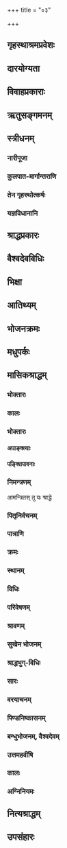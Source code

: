 +++
title = "०३"

+++

## गृहस्थाश्रमप्रवेशः
<div class="js_include " url="/kalpAntaram/smRtiH/manuH/vishvAsa_prastutiH/03/001_ShaTtriMshad-Abdika~n_charyam.md"  newLevelForH1="4" title="विश्वास-प्रस्तुतिः" > </div>


<div class="js_include " url="/kalpAntaram/smRtiH/manuH/vishvAsa_prastutiH/03/002_vedAn_adhItya.md"  newLevelForH1="4" title="विश्वास-प्रस्तुतिः" > </div>


<div class="js_include " url="/kalpAntaram/smRtiH/manuH/vishvAsa_prastutiH/03/003_tam_pratItam.md"  newLevelForH1="4" title="विश्वास-प्रस्तुतिः" > </div>


<div class="js_include " url="/kalpAntaram/smRtiH/manuH/vishvAsa_prastutiH/03/004_guruNAnumataH_snAtvA.md"  newLevelForH1="4" title="विश्वास-प्रस्तुतिः" > </div>


## दारयोग्यता
<div class="js_include " url="/kalpAntaram/smRtiH/manuH/vishvAsa_prastutiH/03/005_asapiNDA_cha.md"  newLevelForH1="4" title="विश्वास-प्रस्तुतिः" > </div>


<div class="js_include " url="/kalpAntaram/smRtiH/manuH/vishvAsa_prastutiH/03/006_mahAnty_api.md"  newLevelForH1="4" title="विश्वास-प्रस्तुतिः" > </div>


<div class="js_include " url="/kalpAntaram/smRtiH/manuH/vishvAsa_prastutiH/03/007_hIna-kriyan_niSh-puruSham.md"  newLevelForH1="4" title="विश्वास-प्रस्तुतिः" > </div>


<div class="js_include " url="/kalpAntaram/smRtiH/manuH/vishvAsa_prastutiH/03/008_nodvahet_kapilAm.md"  newLevelForH1="4" title="विश्वास-प्रस्तुतिः" > </div>


<div class="js_include " url="/kalpAntaram/smRtiH/manuH/vishvAsa_prastutiH/03/009_narxa-vRxa-nadI-nAmnIn_nA-ntya-parvata-nAmikAm.md"  newLevelForH1="4" title="विश्वास-प्रस्तुतिः" > </div>


<div class="js_include " url="/kalpAntaram/smRtiH/manuH/vishvAsa_prastutiH/03/010_avyangAngIM_saumya-nAmnIm.md"  newLevelForH1="4" title="विश्वास-प्रस्तुतिः" > </div>


<div class="js_include " url="/kalpAntaram/smRtiH/manuH/vishvAsa_prastutiH/03/011_yasyAs_tu.md"  newLevelForH1="4" title="विश्वास-प्रस्तुतिः" > </div>


<div class="js_include " url="/kalpAntaram/smRtiH/manuH/vishvAsa_prastutiH/03/012_savarNAgre_dvijAtInAm.md"  newLevelForH1="4" title="विश्वास-प्रस्तुतिः" > </div>


<div class="js_include " url="/kalpAntaram/smRtiH/manuH/vishvAsa_prastutiH/03/013_shUdraiva_bhAryA.md"  newLevelForH1="4" title="विश्वास-प्रस्तुतिः" > </div>


<div class="js_include " url="/kalpAntaram/smRtiH/manuH/vishvAsa_prastutiH/03/014_na_brAhmaNa-xatriyayor.md"  newLevelForH1="4" title="विश्वास-प्रस्तुतिः" > </div>


<div class="js_include " url="/kalpAntaram/smRtiH/manuH/vishvAsa_prastutiH/03/015_hInajAti-striyam_mohAd.md"  newLevelForH1="4" title="विश्वास-प्रस्तुतिः" > </div>


<div class="js_include " url="/kalpAntaram/smRtiH/manuH/vishvAsa_prastutiH/03/016_shUdrAvedI_pataty.md"  newLevelForH1="4" title="विश्वास-प्रस्तुतिः" > </div>


<div class="js_include " url="/kalpAntaram/smRtiH/manuH/vishvAsa_prastutiH/03/017_shUdrAM_shayanam.md"  newLevelForH1="4" title="विश्वास-प्रस्तुतिः" > </div>


<div class="js_include " url="/kalpAntaram/smRtiH/manuH/vishvAsa_prastutiH/03/018_daiva-pitryAtitheyAni_tat-pradhAnAni.md"  newLevelForH1="4" title="विश्वास-प्रस्तुतिः" > </div>


<div class="js_include " url="/kalpAntaram/smRtiH/manuH/vishvAsa_prastutiH/03/019_vRShalIphena-pItasya_niHshvAsopahatasya.md"  newLevelForH1="4" title="विश्वास-प्रस्तुतिः" > </div>


## विवाहप्रकाराः
<div class="js_include " url="/kalpAntaram/smRtiH/manuH/vishvAsa_prastutiH/03/020_chaturNAm_api.md"  newLevelForH1="4" title="विश्वास-प्रस्तुतिः" > </div>


<div class="js_include " url="/kalpAntaram/smRtiH/manuH/vishvAsa_prastutiH/03/021_brAhmo_daivas.md"  newLevelForH1="4" title="विश्वास-प्रस्तुतिः" > </div>


<div class="js_include " url="/kalpAntaram/smRtiH/manuH/vishvAsa_prastutiH/03/022_yo_yasya.md"  newLevelForH1="4" title="विश्वास-प्रस्तुतिः" > </div>


<div class="js_include " url="/kalpAntaram/smRtiH/manuH/vishvAsa_prastutiH/03/023_ShaD_AnupUrvyA.md"  newLevelForH1="4" title="विश्वास-प्रस्तुतिः" > </div>


<div class="js_include " url="/kalpAntaram/smRtiH/manuH/vishvAsa_prastutiH/03/024_chaturo_brAhmaNasyAdyAn.md"  newLevelForH1="4" title="विश्वास-प्रस्तुतिः" > </div>


<div class="js_include " url="/kalpAntaram/smRtiH/manuH/vishvAsa_prastutiH/03/025_panchAnAn_tu.md"  newLevelForH1="4" title="विश्वास-प्रस्तुतिः" > </div>


<div class="js_include " url="/kalpAntaram/smRtiH/manuH/vishvAsa_prastutiH/03/026_pRthak_pRthag.md"  newLevelForH1="4" title="विश्वास-प्रस्तुतिः" > </div>


<div class="js_include " url="/kalpAntaram/smRtiH/manuH/vishvAsa_prastutiH/03/027_AchChAdya_chA-rchayitvA.md"  newLevelForH1="4" title="विश्वास-प्रस्तुतिः" > </div>


<div class="js_include " url="/kalpAntaram/smRtiH/manuH/vishvAsa_prastutiH/03/028_yajne_tu.md"  newLevelForH1="4" title="विश्वास-प्रस्तुतिः" > </div>


<div class="js_include " url="/kalpAntaram/smRtiH/manuH/vishvAsa_prastutiH/03/029_eka~N_gomithunam.md"  newLevelForH1="4" title="विश्वास-प्रस्तुतिः" > </div>


<div class="js_include " url="/kalpAntaram/smRtiH/manuH/vishvAsa_prastutiH/03/030_sahobhau_charatAm.md"  newLevelForH1="4" title="विश्वास-प्रस्तुतिः" > </div>


<div class="js_include " url="/kalpAntaram/smRtiH/manuH/vishvAsa_prastutiH/03/031_jnAtibhyo_draviNam.md"  newLevelForH1="4" title="विश्वास-प्रस्तुतिः" > </div>


<div class="js_include " url="/kalpAntaram/smRtiH/manuH/vishvAsa_prastutiH/03/032_ichChayAnyonyasaMyogaH_kanyAyAsh.md"  newLevelForH1="4" title="विश्वास-प्रस्तुतिः" > </div>


<div class="js_include " url="/kalpAntaram/smRtiH/manuH/vishvAsa_prastutiH/03/033_hatvA_ChittvA.md"  newLevelForH1="4" title="विश्वास-प्रस्तुतिः" > </div>


<div class="js_include " url="/kalpAntaram/smRtiH/manuH/vishvAsa_prastutiH/03/034_suptAm_mattAm.md"  newLevelForH1="4" title="विश्वास-प्रस्तुतिः" > </div>


<div class="js_include " url="/kalpAntaram/smRtiH/manuH/vishvAsa_prastutiH/03/035_adbhir_eva.md"  newLevelForH1="4" title="विश्वास-प्रस्तुतिः" > </div>


<div class="js_include " url="/kalpAntaram/smRtiH/manuH/vishvAsa_prastutiH/03/036_yo_yasyaiShAm.md"  newLevelForH1="4" title="विश्वास-प्रस्तुतिः" > </div>


<div class="js_include " url="/kalpAntaram/smRtiH/manuH/vishvAsa_prastutiH/03/037_dasha_pUrvAn.md"  newLevelForH1="4" title="विश्वास-प्रस्तुतिः" > </div>


<div class="js_include " url="/kalpAntaram/smRtiH/manuH/vishvAsa_prastutiH/03/038_daivoDhAjaH_sutash.md"  newLevelForH1="4" title="विश्वास-प्रस्तुतिः" > </div>


<div class="js_include " url="/kalpAntaram/smRtiH/manuH/vishvAsa_prastutiH/03/039_brAhmAdiShu_vivAheShu.md"  newLevelForH1="4" title="विश्वास-प्रस्तुतिः" > </div>


<div class="js_include " url="/kalpAntaram/smRtiH/manuH/vishvAsa_prastutiH/03/040_rUpa-sattva-guNopetA_dhanavanto.md"  newLevelForH1="4" title="विश्वास-प्रस्तुतिः" > </div>


<div class="js_include " url="/kalpAntaram/smRtiH/manuH/vishvAsa_prastutiH/03/041_itareShu_tu.md"  newLevelForH1="4" title="विश्वास-प्रस्तुतिः" > </div>


<div class="js_include " url="/kalpAntaram/smRtiH/manuH/vishvAsa_prastutiH/03/042_aninditaiH_strIvivAhair.md"  newLevelForH1="4" title="विश्वास-प्रस्तुतिः" > </div>


<div class="js_include " url="/kalpAntaram/smRtiH/manuH/vishvAsa_prastutiH/03/043_pANigrahaNasaMskAraH_sa-varNAsUpadishyate.md"  newLevelForH1="4" title="विश्वास-प्रस्तुतिः" > </div>


<div class="js_include " url="/kalpAntaram/smRtiH/manuH/vishvAsa_prastutiH/03/044_sharaH_xatriyayA.md"  newLevelForH1="4" title="विश्वास-प्रस्तुतिः" > </div>


## ऋतुसङ्गमनम्
<div class="js_include " url="/kalpAntaram/smRtiH/manuH/vishvAsa_prastutiH/03/045_RtukAlAbhigAmI_syAt.md"  newLevelForH1="4" title="विश्वास-प्रस्तुतिः" > </div>


<div class="js_include " url="/kalpAntaram/smRtiH/manuH/vishvAsa_prastutiH/03/046_RtuH_svAbhAvikaH.md"  newLevelForH1="4" title="विश्वास-प्रस्तुतिः" > </div>


<div class="js_include " url="/kalpAntaram/smRtiH/manuH/vishvAsa_prastutiH/03/047_tAsAm_AdyAsh.md"  newLevelForH1="4" title="विश्वास-प्रस्तुतिः" > </div>


<div class="js_include " url="/kalpAntaram/smRtiH/manuH/vishvAsa_prastutiH/03/048_yugmAsu_putrA.md"  newLevelForH1="4" title="विश्वास-प्रस्तुतिः" > </div>


<div class="js_include " url="/kalpAntaram/smRtiH/manuH/vishvAsa_prastutiH/03/049_pumAn_puMso.md"  newLevelForH1="4" title="विश्वास-प्रस्तुतिः" > </div>


<div class="js_include " url="/kalpAntaram/smRtiH/manuH/vishvAsa_prastutiH/03/050_nindyAsv_aShTAsu.md"  newLevelForH1="4" title="विश्वास-प्रस्तुतिः" > </div>


## स्त्रीधनम्
<div class="js_include " url="/kalpAntaram/smRtiH/manuH/vishvAsa_prastutiH/03/051_na_kanyAyAH.md"  newLevelForH1="4" title="विश्वास-प्रस्तुतिः" > </div>


<div class="js_include " url="/kalpAntaram/smRtiH/manuH/vishvAsa_prastutiH/03/052_strIdhanAni_tu.md"  newLevelForH1="4" title="विश्वास-प्रस्तुतिः" > </div>


<div class="js_include " url="/kalpAntaram/smRtiH/manuH/vishvAsa_prastutiH/03/053_ArShe_gomithunam.md"  newLevelForH1="4" title="विश्वास-प्रस्तुतिः" > </div>


<div class="js_include " url="/kalpAntaram/smRtiH/manuH/vishvAsa_prastutiH/03/054_yAsAn_nAdadate.md"  newLevelForH1="4" title="विश्वास-प्रस्तुतिः" > </div>


### नारीपूजा
<div class="js_include " url="/kalpAntaram/smRtiH/manuH/vishvAsa_prastutiH/03/055_pitRbhir_bhrAtRbhish.md"  newLevelForH1="4" title="विश्वास-प्रस्तुतिः" > </div>


<div class="js_include " url="/kalpAntaram/smRtiH/manuH/vishvAsa_prastutiH/03/056_yatra_nAryas.md"  newLevelForH1="4" title="विश्वास-प्रस्तुतिः" > </div>


<div class="js_include " url="/kalpAntaram/smRtiH/manuH/vishvAsa_prastutiH/03/057_10.md"  newLevelForH1="4" title="विश्वास-प्रस्तुतिः" > </div>


<div class="js_include " url="/kalpAntaram/smRtiH/manuH/vishvAsa_prastutiH/03/058_jAmayo_yAni.md"  newLevelForH1="4" title="विश्वास-प्रस्तुतिः" > </div>


<div class="js_include " url="/kalpAntaram/smRtiH/manuH/vishvAsa_prastutiH/03/059_tasmAd_etAH.md"  newLevelForH1="4" title="विश्वास-प्रस्तुतिः" > </div>


<div class="js_include " url="/kalpAntaram/smRtiH/manuH/vishvAsa_prastutiH/03/060_santuShTo_bhAryayA.md"  newLevelForH1="4" title="विश्वास-प्रस्तुतिः" > </div>


<div class="js_include " url="/kalpAntaram/smRtiH/manuH/vishvAsa_prastutiH/03/061_yadi_hi.md"  newLevelForH1="4" title="विश्वास-प्रस्तुतिः" > </div>


<div class="js_include " url="/kalpAntaram/smRtiH/manuH/vishvAsa_prastutiH/03/062_striyAn_tu.md"  newLevelForH1="4" title="विश्वास-प्रस्तुतिः" > </div>


### कुलपात-मार्गान्तराणि
<div class="js_include " url="/kalpAntaram/smRtiH/manuH/vishvAsa_prastutiH/03/063_ku-vivAhaiH_kriyA-lopair.md"  newLevelForH1="4" title="विश्वास-प्रस्तुतिः" > </div>


<div class="js_include " url="/kalpAntaram/smRtiH/manuH/vishvAsa_prastutiH/03/064_shilpena_vyavahAreNa.md"  newLevelForH1="4" title="विश्वास-प्रस्तुतिः" > </div>


<div class="js_include " url="/kalpAntaram/smRtiH/manuH/vishvAsa_prastutiH/03/065_ayAjyayAjanaish_chaiva.md"  newLevelForH1="4" title="विश्वास-प्रस्तुतिः" > </div>


<div class="js_include " url="/kalpAntaram/smRtiH/manuH/vishvAsa_prastutiH/03/066_mantratas_tu.md"  newLevelForH1="4" title="विश्वास-प्रस्तुतिः" > </div>


<div class="js_include " url="/kalpAntaram/smRtiH/manuH/vishvAsa_prastutiH/03/067_itaH_shlokasankhyAbhedo.md"  newLevelForH1="4" title="विश्वास-प्रस्तुतिः" > </div>


<div class="js_include " url="/kalpAntaram/smRtiH/manuH/vishvAsa_prastutiH/03/068_pancha_sUnA.md"  newLevelForH1="4" title="विश्वास-प्रस्तुतिः" > </div>


<div class="js_include " url="/kalpAntaram/smRtiH/manuH/vishvAsa_prastutiH/03/069_tAsA~N_krameNa.md"  newLevelForH1="4" title="विश्वास-प्रस्तुतिः" > </div>


<div class="js_include " url="/kalpAntaram/smRtiH/manuH/vishvAsa_prastutiH/03/070_adhyApanam_brahmayajnaH.md"  newLevelForH1="4" title="विश्वास-प्रस्तुतिः" > </div>


<div class="js_include " url="/kalpAntaram/smRtiH/manuH/vishvAsa_prastutiH/03/071_panchaitAn_yo.md"  newLevelForH1="4" title="विश्वास-प्रस्तुतिः" > </div>


<div class="js_include " url="/kalpAntaram/smRtiH/manuH/vishvAsa_prastutiH/03/072_devatAtithi-bhRtyAnAm_pitRRNAm.md"  newLevelForH1="4" title="विश्वास-प्रस्तुतिः" > </div>


<div class="js_include " url="/kalpAntaram/smRtiH/manuH/vishvAsa_prastutiH/03/073_ahuta~n_cha.md"  newLevelForH1="4" title="विश्वास-प्रस्तुतिः" > </div>


<div class="js_include " url="/kalpAntaram/smRtiH/manuH/vishvAsa_prastutiH/03/074_japo.ahuto.md"  newLevelForH1="4" title="विश्वास-प्रस्तुतिः" > </div>


<div class="js_include " url="/kalpAntaram/smRtiH/manuH/vishvAsa_prastutiH/03/075_svAdhyAye_nityayuktaH.md"  newLevelForH1="4" title="विश्वास-प्रस्तुतिः" > </div>


### तेन गृहस्थोत्कर्षः
<div class="js_include " url="/kalpAntaram/smRtiH/manuH/vishvAsa_prastutiH/03/076_agnau_prAstAhutiH.md"  newLevelForH1="4" title="विश्वास-प्रस्तुतिः" > </div>


<div class="js_include " url="/kalpAntaram/smRtiH/manuH/vishvAsa_prastutiH/03/077_yathA_vAyum.md"  newLevelForH1="4" title="विश्वास-प्रस्तुतिः" > </div>


<div class="js_include " url="/kalpAntaram/smRtiH/manuH/vishvAsa_prastutiH/03/078_yasmAt_trayo.md"  newLevelForH1="4" title="विश्वास-प्रस्तुतिः" > </div>


<div class="js_include " url="/kalpAntaram/smRtiH/manuH/vishvAsa_prastutiH/03/079_sa_sandhAryaH.md"  newLevelForH1="4" title="विश्वास-प्रस्तुतिः" > </div>


### यज्ञविधानानि
<div class="js_include " url="/kalpAntaram/smRtiH/manuH/vishvAsa_prastutiH/03/080_RShayaH_pitaro.md"  newLevelForH1="4" title="विश्वास-प्रस्तुतिः" > </div>


<div class="js_include " url="/kalpAntaram/smRtiH/manuH/vishvAsa_prastutiH/03/081_svAdhyAyenA-rchayetarShIn_homair.md"  newLevelForH1="4" title="विश्वास-प्रस्तुतिः" > </div>


## श्राद्धप्रकारः
<div class="js_include " url="/kalpAntaram/smRtiH/manuH/vishvAsa_prastutiH/03/082_kuryAd_ahar-ahaH.md"  newLevelForH1="4" title="विश्वास-प्रस्तुतिः" > </div>


<div class="js_include " url="/kalpAntaram/smRtiH/manuH/vishvAsa_prastutiH/03/083_ekam_apy.md"  newLevelForH1="4" title="विश्वास-प्रस्तुतिः" > </div>


## वैश्वदेवविधिः
<div class="js_include " url="/kalpAntaram/smRtiH/manuH/vishvAsa_prastutiH/03/084_vaishvadevasya_siddhasya.md"  newLevelForH1="4" title="विश्वास-प्रस्तुतिः" > </div>


<div class="js_include " url="/kalpAntaram/smRtiH/manuH/vishvAsa_prastutiH/03/085_agneH_somasya.md"  newLevelForH1="4" title="विश्वास-प्रस्तुतिः" > </div>


<div class="js_include " url="/kalpAntaram/smRtiH/manuH/vishvAsa_prastutiH/03/086_kuhvai_chaivA-numatyai.md"  newLevelForH1="4" title="विश्वास-प्रस्तुतिः" > </div>


<div class="js_include " url="/kalpAntaram/smRtiH/manuH/vishvAsa_prastutiH/03/087_evaM_samyag.md"  newLevelForH1="4" title="विश्वास-प्रस्तुतिः" > </div>


<div class="js_include " url="/kalpAntaram/smRtiH/manuH/vishvAsa_prastutiH/03/088_marudbhya_iti.md"  newLevelForH1="4" title="विश्वास-प्रस्तुतिः" > </div>


<div class="js_include " url="/kalpAntaram/smRtiH/manuH/vishvAsa_prastutiH/03/089_uchChIrShake_shriyai.md"  newLevelForH1="4" title="विश्वास-प्रस्तुतिः" > </div>


<div class="js_include " url="/kalpAntaram/smRtiH/manuH/vishvAsa_prastutiH/03/090_vishvebhyash_chaiva.md"  newLevelForH1="4" title="विश्वास-प्रस्तुतिः" > </div>


<div class="js_include " url="/kalpAntaram/smRtiH/manuH/vishvAsa_prastutiH/03/091_pRShThavAstuni_kurvIta.md"  newLevelForH1="4" title="विश्वास-प्रस्तुतिः" > </div>


<div class="js_include " url="/kalpAntaram/smRtiH/manuH/vishvAsa_prastutiH/03/092_shUnA~n_cha.md"  newLevelForH1="4" title="विश्वास-प्रस्तुतिः" > </div>


<div class="js_include " url="/kalpAntaram/smRtiH/manuH/vishvAsa_prastutiH/03/093_evaM_yaH.md"  newLevelForH1="4" title="विश्वास-प्रस्तुतिः" > </div>


## भिक्षा
<div class="js_include " url="/kalpAntaram/smRtiH/manuH/vishvAsa_prastutiH/03/094_kRtvaitad_balikarmaivam.md"  newLevelForH1="4" title="विश्वास-प्रस्तुतिः" > </div>


<div class="js_include " url="/kalpAntaram/smRtiH/manuH/vishvAsa_prastutiH/03/095_yat_puNyaphalam.md"  newLevelForH1="4" title="विश्वास-प्रस्तुतिः" > </div>


<div class="js_include " url="/kalpAntaram/smRtiH/manuH/vishvAsa_prastutiH/03/096_bhixAm_apy.md"  newLevelForH1="4" title="विश्वास-प्रस्तुतिः" > </div>


<div class="js_include " url="/kalpAntaram/smRtiH/manuH/vishvAsa_prastutiH/03/097_nashyanti_havya-kavyAni.md"  newLevelForH1="4" title="विश्वास-प्रस्तुतिः" > </div>


<div class="js_include " url="/kalpAntaram/smRtiH/manuH/vishvAsa_prastutiH/03/098_vidyA-tapaH-samRddheShu_hutam.md"  newLevelForH1="4" title="विश्वास-प्रस्तुतिः" > </div>


<div class="js_include " url="/kalpAntaram/smRtiH/manuH/vishvAsa_prastutiH/03/099_samprAptAya_tv.md"  newLevelForH1="4" title="विश्वास-प्रस्तुतिः" > </div>


<div class="js_include " url="/kalpAntaram/smRtiH/manuH/vishvAsa_prastutiH/03/100_shilAn_apy.md"  newLevelForH1="4" title="विश्वास-प्रस्तुतिः" > </div>


<div class="js_include " url="/kalpAntaram/smRtiH/manuH/vishvAsa_prastutiH/03/101_tRNAni_bhUmir.md"  newLevelForH1="4" title="विश्वास-प्रस्तुतिः" > </div>


## आतिथ्यम्
<div class="js_include " url="/kalpAntaram/smRtiH/manuH/vishvAsa_prastutiH/03/102_ekarAtran_tu.md"  newLevelForH1="4" title="विश्वास-प्रस्तुतिः" > </div>


<div class="js_include " url="/kalpAntaram/smRtiH/manuH/vishvAsa_prastutiH/03/103_naikagrAmINam_atithim.md"  newLevelForH1="4" title="विश्वास-प्रस्तुतिः" > </div>


<div class="js_include " url="/kalpAntaram/smRtiH/manuH/vishvAsa_prastutiH/03/104_upAsate_ye.md"  newLevelForH1="4" title="विश्वास-प्रस्तुतिः" > </div>


<div class="js_include " url="/kalpAntaram/smRtiH/manuH/vishvAsa_prastutiH/03/105_apraNodyo.atithiH.md"  newLevelForH1="4" title="विश्वास-प्रस्तुतिः" > </div>


<div class="js_include " url="/kalpAntaram/smRtiH/manuH/vishvAsa_prastutiH/03/106_na_vai.md"  newLevelForH1="4" title="विश्वास-प्रस्तुतिः" > </div>


<div class="js_include " url="/kalpAntaram/smRtiH/manuH/vishvAsa_prastutiH/03/107_AsanAvasathau_shayyAm.md"  newLevelForH1="4" title="विश्वास-प्रस्तुतिः" > </div>


<div class="js_include " url="/kalpAntaram/smRtiH/manuH/vishvAsa_prastutiH/03/108_vaishvadeve_tu.md"  newLevelForH1="4" title="विश्वास-प्रस्तुतिः" > </div>


<div class="js_include " url="/kalpAntaram/smRtiH/manuH/vishvAsa_prastutiH/03/109_na_bhojanArtham.md"  newLevelForH1="4" title="विश्वास-प्रस्तुतिः" > </div>


<div class="js_include " url="/kalpAntaram/smRtiH/manuH/vishvAsa_prastutiH/03/110_na_brAhmaNasya.md"  newLevelForH1="4" title="विश्वास-प्रस्तुतिः" > </div>


<div class="js_include " url="/kalpAntaram/smRtiH/manuH/vishvAsa_prastutiH/03/111_yadi_tv.md"  newLevelForH1="4" title="विश्वास-प्रस्तुतिः" > </div>


<div class="js_include " url="/kalpAntaram/smRtiH/manuH/vishvAsa_prastutiH/03/112_vaishya-shUdrAv_api.md"  newLevelForH1="4" title="विश्वास-प्रस्तुतिः" > </div>


## भोजनक्रमः
<div class="js_include " url="/kalpAntaram/smRtiH/manuH/vishvAsa_prastutiH/03/113_itarAn_api.md"  newLevelForH1="4" title="विश्वास-प्रस्तुतिः" > </div>


<div class="js_include " url="/kalpAntaram/smRtiH/manuH/vishvAsa_prastutiH/03/114_suvAsinIH_kumArIsh.md"  newLevelForH1="4" title="विश्वास-प्रस्तुतिः" > </div>


<div class="js_include " url="/kalpAntaram/smRtiH/manuH/vishvAsa_prastutiH/03/115_adattvA_tu.md"  newLevelForH1="4" title="विश्वास-प्रस्तुतिः" > </div>


<div class="js_include " url="/kalpAntaram/smRtiH/manuH/vishvAsa_prastutiH/03/116_bhuktavatsv_atha.md"  newLevelForH1="4" title="विश्वास-प्रस्तुतिः" > </div>


<div class="js_include " url="/kalpAntaram/smRtiH/manuH/vishvAsa_prastutiH/03/117_devAn_RShIn.md"  newLevelForH1="4" title="विश्वास-प्रस्तुतिः" > </div>


<div class="js_include " url="/kalpAntaram/smRtiH/manuH/vishvAsa_prastutiH/03/118_aghaM_sa.md"  newLevelForH1="4" title="विश्वास-प्रस्तुतिः" > </div>


## मधुपर्कः
<div class="js_include " url="/kalpAntaram/smRtiH/manuH/vishvAsa_prastutiH/03/119_rAjartvik-snAtaka-gurUn_priya-shvashura-mAtulAn.md"  newLevelForH1="4" title="विश्वास-प्रस्तुतिः" > </div>


<div class="js_include " url="/kalpAntaram/smRtiH/manuH/vishvAsa_prastutiH/03/120_rAjA_cha.md"  newLevelForH1="4" title="विश्वास-प्रस्तुतिः" > </div>


<div class="js_include " url="/kalpAntaram/smRtiH/manuH/vishvAsa_prastutiH/03/121_sAyan_tv.md"  newLevelForH1="4" title="विश्वास-प्रस्तुतिः" > </div>


## मासिकश्राद्धम्
<div class="js_include " url="/kalpAntaram/smRtiH/manuH/vishvAsa_prastutiH/03/122_pitRyajnan_tu.md"  newLevelForH1="4" title="विश्वास-प्रस्तुतिः" > </div>


<div class="js_include " url="/kalpAntaram/smRtiH/manuH/vishvAsa_prastutiH/03/123_pitRRNAm_mAsikam.md"  newLevelForH1="4" title="विश्वास-प्रस्तुतिः" > </div>


### भोक्तारः
<div class="js_include " url="/kalpAntaram/smRtiH/manuH/vishvAsa_prastutiH/03/124_tatra_ye.md"  newLevelForH1="4" title="विश्वास-प्रस्तुतिः" > </div>


<div class="js_include " url="/kalpAntaram/smRtiH/manuH/vishvAsa_prastutiH/03/125_dvau_daive.md"  newLevelForH1="4" title="विश्वास-प्रस्तुतिः" > </div>


<div class="js_include " url="/kalpAntaram/smRtiH/manuH/vishvAsa_prastutiH/03/126_satkriyAn_desha-kAlau.md"  newLevelForH1="4" title="विश्वास-प्रस्तुतिः" > </div>


### कालः
<div class="js_include " url="/kalpAntaram/smRtiH/manuH/vishvAsa_prastutiH/03/127_prathitA_pretakRtyaiShA.md"  newLevelForH1="4" title="विश्वास-प्रस्तुतिः" > </div>


### भोक्तारः
<div class="js_include " url="/kalpAntaram/smRtiH/manuH/vishvAsa_prastutiH/03/128_shrotriyAyaiva_deyAni.md"  newLevelForH1="4" title="विश्वास-प्रस्तुतिः" > </div>


<div class="js_include " url="/kalpAntaram/smRtiH/manuH/vishvAsa_prastutiH/03/129_ekaikam_api.md"  newLevelForH1="4" title="विश्वास-प्रस्तुतिः" > </div>


<div class="js_include " url="/kalpAntaram/smRtiH/manuH/vishvAsa_prastutiH/03/130_dUrAd_eva.md"  newLevelForH1="4" title="विश्वास-प्रस्तुतिः" > </div>


<div class="js_include " url="/kalpAntaram/smRtiH/manuH/vishvAsa_prastutiH/03/131_sahasraM_hi.md"  newLevelForH1="4" title="विश्वास-प्रस्तुतिः" > </div>


<div class="js_include " url="/kalpAntaram/smRtiH/manuH/vishvAsa_prastutiH/03/132_jnAnotkRShTAya_deyAni.md"  newLevelForH1="4" title="विश्वास-प्रस्तुतिः" > </div>


<div class="js_include " url="/kalpAntaram/smRtiH/manuH/vishvAsa_prastutiH/03/133_yAvato_grasate.md"  newLevelForH1="4" title="विश्वास-प्रस्तुतिः" > </div>


<div class="js_include " url="/kalpAntaram/smRtiH/manuH/vishvAsa_prastutiH/03/134_jnAnaniShThA_dvijAH.md"  newLevelForH1="4" title="विश्वास-प्रस्तुतिः" > </div>


<div class="js_include " url="/kalpAntaram/smRtiH/manuH/vishvAsa_prastutiH/03/135_jnAnaniShTheShu_kavyAni.md"  newLevelForH1="4" title="विश्वास-प्रस्तुतिः" > </div>


<div class="js_include " url="/kalpAntaram/smRtiH/manuH/vishvAsa_prastutiH/03/136_ashrotriyaH_pitA.md"  newLevelForH1="4" title="विश्वास-प्रस्तुतिः" > </div>


<div class="js_include " url="/kalpAntaram/smRtiH/manuH/vishvAsa_prastutiH/03/137_jyAyAMsam_anayor.md"  newLevelForH1="4" title="विश्वास-प्रस्तुतिः" > </div>


<div class="js_include " url="/kalpAntaram/smRtiH/manuH/vishvAsa_prastutiH/03/138_na_shrAddhe.md"  newLevelForH1="4" title="विश्वास-प्रस्तुतिः" > </div>


<div class="js_include " url="/kalpAntaram/smRtiH/manuH/vishvAsa_prastutiH/03/139_yasya_mitra-pradhAnAni.md"  newLevelForH1="4" title="विश्वास-प्रस्तुतिः" > </div>


<div class="js_include " url="/kalpAntaram/smRtiH/manuH/vishvAsa_prastutiH/03/140_yaH_sangatAni.md"  newLevelForH1="4" title="विश्वास-प्रस्तुतिः" > </div>


<div class="js_include " url="/kalpAntaram/smRtiH/manuH/vishvAsa_prastutiH/03/141_sambhojAni_sAbhihitA.md"  newLevelForH1="4" title="विश्वास-प्रस्तुतिः" > </div>


<div class="js_include " url="/kalpAntaram/smRtiH/manuH/vishvAsa_prastutiH/03/142_yatheriNe_bIjam.md"  newLevelForH1="4" title="विश्वास-प्रस्तुतिः" > </div>


<div class="js_include " url="/kalpAntaram/smRtiH/manuH/vishvAsa_prastutiH/03/143_dAtRRn_pratigrahItRRMsh.md"  newLevelForH1="4" title="विश्वास-प्रस्तुतिः" > </div>


<div class="js_include " url="/kalpAntaram/smRtiH/manuH/vishvAsa_prastutiH/03/144_kAmaM_shrAddhe.md"  newLevelForH1="4" title="विश्वास-प्रस्तुतिः" > </div>


<div class="js_include " url="/kalpAntaram/smRtiH/manuH/vishvAsa_prastutiH/03/145_yatnena_bhojayech.md"  newLevelForH1="4" title="विश्वास-प्रस्तुतिः" > </div>


<div class="js_include " url="/kalpAntaram/smRtiH/manuH/vishvAsa_prastutiH/03/146_eShAm_anyatamo.md"  newLevelForH1="4" title="विश्वास-प्रस्तुतिः" > </div>


<div class="js_include " url="/kalpAntaram/smRtiH/manuH/vishvAsa_prastutiH/03/147_eSha_vai.md"  newLevelForH1="4" title="विश्वास-प्रस्तुतिः" > </div>


<div class="js_include " url="/kalpAntaram/smRtiH/manuH/vishvAsa_prastutiH/03/148_mAtAmaham_mAtulam.md"  newLevelForH1="4" title="विश्वास-प्रस्तुतिः" > </div>


<div class="js_include " url="/kalpAntaram/smRtiH/manuH/vishvAsa_prastutiH/03/149_na_brAhmaNam.md"  newLevelForH1="4" title="विश्वास-प्रस्तुतिः" > </div>


#### अपाङ्क्त्याः
<div class="js_include " url="/kalpAntaram/smRtiH/manuH/vishvAsa_prastutiH/03/150_ye_stena-patita-klIbA.md"  newLevelForH1="4" title="विश्वास-प्रस्तुतिः" > </div>


<div class="js_include " url="/kalpAntaram/smRtiH/manuH/vishvAsa_prastutiH/03/151_jaTila~n_chA-nadhIyAnam.md"  newLevelForH1="4" title="विश्वास-प्रस्तुतिः" > </div>


<div class="js_include " url="/kalpAntaram/smRtiH/manuH/vishvAsa_prastutiH/03/152_chikitsakAn_devalakAn.md"  newLevelForH1="4" title="विश्वास-प्रस्तुतिः" > </div>


<div class="js_include " url="/kalpAntaram/smRtiH/manuH/vishvAsa_prastutiH/03/153_preShyo_grAmasya.md"  newLevelForH1="4" title="विश्वास-प्रस्तुतिः" > </div>


<div class="js_include " url="/kalpAntaram/smRtiH/manuH/vishvAsa_prastutiH/03/154_yaxmI_cha.md"  newLevelForH1="4" title="विश्वास-प्रस्तुतिः" > </div>


<div class="js_include " url="/kalpAntaram/smRtiH/manuH/vishvAsa_prastutiH/03/155_kushIlavo.avakIrNI.md"  newLevelForH1="4" title="विश्वास-प्रस्तुतिः" > </div>


<div class="js_include " url="/kalpAntaram/smRtiH/manuH/vishvAsa_prastutiH/03/156_bhRtakAdhyApako_yash.md"  newLevelForH1="4" title="विश्वास-प्रस्तुतिः" > </div>


<div class="js_include " url="/kalpAntaram/smRtiH/manuH/vishvAsa_prastutiH/03/157_akAraNe_parityaktA.md"  newLevelForH1="4" title="विश्वास-प्रस्तुतिः" > </div>


<div class="js_include " url="/kalpAntaram/smRtiH/manuH/vishvAsa_prastutiH/03/158_agAradAhI_garadaH.md"  newLevelForH1="4" title="विश्वास-प्रस्तुतिः" > </div>


<div class="js_include " url="/kalpAntaram/smRtiH/manuH/vishvAsa_prastutiH/03/159_pitrA_vivadamAnash.md"  newLevelForH1="4" title="विश्वास-प्रस्तुतिः" > </div>


<div class="js_include " url="/kalpAntaram/smRtiH/manuH/vishvAsa_prastutiH/03/160_dhanuH-sharANA~N_kartA.md"  newLevelForH1="4" title="विश्वास-प्रस्तुतिः" > </div>


<div class="js_include " url="/kalpAntaram/smRtiH/manuH/vishvAsa_prastutiH/03/161_bhrAmarI_ganDamAlI.md"  newLevelForH1="4" title="विश्वास-प्रस्तुतिः" > </div>


<div class="js_include " url="/kalpAntaram/smRtiH/manuH/vishvAsa_prastutiH/03/162_hasti-go--shvoShTradamako_naxatrair.md"  newLevelForH1="4" title="विश्वास-प्रस्तुतिः" > </div>


<div class="js_include " url="/kalpAntaram/smRtiH/manuH/vishvAsa_prastutiH/03/163_srotasAm_bhedako.md"  newLevelForH1="4" title="विश्वास-प्रस्तुतिः" > </div>


<div class="js_include " url="/kalpAntaram/smRtiH/manuH/vishvAsa_prastutiH/03/164_shvakrIDI_shyenajIvI.md"  newLevelForH1="4" title="विश्वास-प्रस्तुतिः" > </div>


<div class="js_include " url="/kalpAntaram/smRtiH/manuH/vishvAsa_prastutiH/03/165_AchAra-hInaH_klIbash.md"  newLevelForH1="4" title="विश्वास-प्रस्तुतिः" > </div>


<div class="js_include " url="/kalpAntaram/smRtiH/manuH/vishvAsa_prastutiH/03/166_aurabhriko_mAhiShikaH.md"  newLevelForH1="4" title="विश्वास-प्रस्तुतिः" > </div>


<div class="js_include " url="/kalpAntaram/smRtiH/manuH/vishvAsa_prastutiH/03/167_etAn_vigarhitAchArAn.md"  newLevelForH1="4" title="विश्वास-प्रस्तुतिः" > </div>


<div class="js_include " url="/kalpAntaram/smRtiH/manuH/vishvAsa_prastutiH/03/168_brAhmaNo_tv.md"  newLevelForH1="4" title="विश्वास-प्रस्तुतिः" > </div>


<div class="js_include " url="/kalpAntaram/smRtiH/manuH/vishvAsa_prastutiH/03/169_apAnktadAne_yo.md"  newLevelForH1="4" title="विश्वास-प्रस्तुतिः" > </div>


<div class="js_include " url="/kalpAntaram/smRtiH/manuH/vishvAsa_prastutiH/03/170_avratair_yad.md"  newLevelForH1="4" title="विश्वास-प्रस्तुतिः" > </div>


<div class="js_include " url="/kalpAntaram/smRtiH/manuH/vishvAsa_prastutiH/03/171_dArAgnihotrasaMyoga~N_kurute.md"  newLevelForH1="4" title="विश्वास-प्रस्तुतिः" > </div>


<div class="js_include " url="/kalpAntaram/smRtiH/manuH/vishvAsa_prastutiH/03/172_parivittiH_parivettA.md"  newLevelForH1="4" title="विश्वास-प्रस्तुतिः" > </div>


<div class="js_include " url="/kalpAntaram/smRtiH/manuH/vishvAsa_prastutiH/03/173_bhrAtur_mRtasya.md"  newLevelForH1="4" title="विश्वास-प्रस्तुतिः" > </div>


<div class="js_include " url="/kalpAntaram/smRtiH/manuH/vishvAsa_prastutiH/03/174_paradAreShu_jAyete.md"  newLevelForH1="4" title="विश्वास-प्रस्तुतिः" > </div>


<div class="js_include " url="/kalpAntaram/smRtiH/manuH/vishvAsa_prastutiH/03/175_tau_tu.md"  newLevelForH1="4" title="विश्वास-प्रस्तुतिः" > </div>


<div class="js_include " url="/kalpAntaram/smRtiH/manuH/vishvAsa_prastutiH/03/176_apAnktyo_yAvataH.md"  newLevelForH1="4" title="विश्वास-प्रस्तुतिः" > </div>


<div class="js_include " url="/kalpAntaram/smRtiH/manuH/vishvAsa_prastutiH/03/177_vIxyA-ndho_navateH.md"  newLevelForH1="4" title="विश्वास-प्रस्तुतिः" > </div>


<div class="js_include " url="/kalpAntaram/smRtiH/manuH/vishvAsa_prastutiH/03/168_yAvataH_saMspRshed.md"  newLevelForH1="4" title="विश्वास-प्रस्तुतिः" > </div>


<div class="js_include " url="/kalpAntaram/smRtiH/manuH/vishvAsa_prastutiH/03/179_vedavich_chA-pi.md"  newLevelForH1="4" title="विश्वास-प्रस्तुतिः" > </div>


<div class="js_include " url="/kalpAntaram/smRtiH/manuH/vishvAsa_prastutiH/03/180_somavikrayiNe_viShThA.md"  newLevelForH1="4" title="विश्वास-प्रस्तुतिः" > </div>


<div class="js_include " url="/kalpAntaram/smRtiH/manuH/vishvAsa_prastutiH/03/181_yat_tu.md"  newLevelForH1="4" title="विश्वास-प्रस्तुतिः" > </div>


<div class="js_include " url="/kalpAntaram/smRtiH/manuH/vishvAsa_prastutiH/03/182_itareShu_tv.md"  newLevelForH1="4" title="विश्वास-प्रस्तुतिः" > </div>


#### पङ्क्तिपावनाः
<div class="js_include " url="/kalpAntaram/smRtiH/manuH/vishvAsa_prastutiH/03/183_apAnktyopahatA_panktiH.md"  newLevelForH1="4" title="विश्वास-प्रस्तुतिः" > </div>


<div class="js_include " url="/kalpAntaram/smRtiH/manuH/vishvAsa_prastutiH/03/184_agryAH_sarveShu.md"  newLevelForH1="4" title="विश्वास-प्रस्तुतिः" > </div>


<div class="js_include " url="/kalpAntaram/smRtiH/manuH/vishvAsa_prastutiH/03/185_triNAchiketaH_panchAgnis.md"  newLevelForH1="4" title="विश्वास-प्रस्तुतिः" > </div>



<div class="js_include " url="/kalpAntaram/smRtiH/manuH/vishvAsa_prastutiH/03/186_vedArtha-vit_pravaktA.md"  newLevelForH1="4" title="विश्वास-प्रस्तुतिः" > </div>


### निमन्त्रणम्
<div class="js_include " url="/kalpAntaram/smRtiH/manuH/vishvAsa_prastutiH/03/187_pUrvedyur_aparedyur.md"  newLevelForH1="4" title="विश्वास-प्रस्तुतिः" > </div>


<div class="js_include " url="/kalpAntaram/smRtiH/manuH/vishvAsa_prastutiH/03/188_nimantrito_dvijaH.md"  newLevelForH1="4" title="विश्वास-प्रस्तुतिः" > </div>


<div class="js_include " url="/kalpAntaram/smRtiH/manuH/vishvAsa_prastutiH/03/189_nimantritAn_hi.md"  newLevelForH1="4" title="विश्वास-प्रस्तुतिः" > </div>


<div class="js_include " url="/kalpAntaram/smRtiH/manuH/vishvAsa_prastutiH/03/190_ketitas_tu.md"  newLevelForH1="4" title="विश्वास-प्रस्तुतिः" > </div>


 आमन्त्रितस् तु यः श्राद्धे  
<div class="js_include " url="/kalpAntaram/smRtiH/manuH/vishvAsa_prastutiH/03/191_vRshalyA_saha.md"  newLevelForH1="4" title="विश्वास-प्रस्तुतिः" > </div>


<div class="js_include " url="/kalpAntaram/smRtiH/manuH/vishvAsa_prastutiH/03/192_akrodhanAH_shaucha-parAH.md"  newLevelForH1="4" title="विश्वास-प्रस्तुतिः" > </div>


### पितृनिर्वचनम्
<div class="js_include " url="/kalpAntaram/smRtiH/manuH/vishvAsa_prastutiH/03/193_yasmAd_utpattir.md"  newLevelForH1="4" title="विश्वास-प्रस्तुतिः" > </div>


<div class="js_include " url="/kalpAntaram/smRtiH/manuH/vishvAsa_prastutiH/03/194_manor_hairaNyagarbhasya.md"  newLevelForH1="4" title="विश्वास-प्रस्तुतिः" > </div>


<div class="js_include " url="/kalpAntaram/smRtiH/manuH/vishvAsa_prastutiH/03/195_virAT-sutAH_somasadaH.md"  newLevelForH1="4" title="विश्वास-प्रस्तुतिः" > </div>


<div class="js_include " url="/kalpAntaram/smRtiH/manuH/vishvAsa_prastutiH/03/196_daitya-dAnava-yaxANA~N_gandharvoraga-raxasAm.md"  newLevelForH1="4" title="विश्वास-प्रस्तुतिः" > </div>


<div class="js_include " url="/kalpAntaram/smRtiH/manuH/vishvAsa_prastutiH/03/197_somapA_nAma.md"  newLevelForH1="4" title="विश्वास-प्रस्तुतिः" > </div>


<div class="js_include " url="/kalpAntaram/smRtiH/manuH/vishvAsa_prastutiH/03/198_somapAs_tu.md"  newLevelForH1="4" title="विश्वास-प्रस्तुतिः" > </div>


<div class="js_include " url="/kalpAntaram/smRtiH/manuH/vishvAsa_prastutiH/03/199_agnidagdhAnagnidagdhAn_kAvyAn.md"  newLevelForH1="4" title="विश्वास-प्रस्तुतिः" > </div>


<div class="js_include " url="/kalpAntaram/smRtiH/manuH/vishvAsa_prastutiH/03/200_ya_ete.md"  newLevelForH1="4" title="विश्वास-प्रस्तुतिः" > </div>


<div class="js_include " url="/kalpAntaram/smRtiH/manuH/vishvAsa_prastutiH/03/201_RShibhyaH_pitaro.md"  newLevelForH1="4" title="विश्वास-प्रस्तुतिः" > </div>


### पात्राणि
<div class="js_include " url="/kalpAntaram/smRtiH/manuH/vishvAsa_prastutiH/03/202_rAjatair_bhAjanair.md"  newLevelForH1="4" title="विश्वास-प्रस्तुतिः" > </div>


### क्रमः
<div class="js_include " url="/kalpAntaram/smRtiH/manuH/vishvAsa_prastutiH/03/203_daivakAryAd_dvijAtInAm.md"  newLevelForH1="4" title="विश्वास-प्रस्तुतिः" > </div>


<div class="js_include " url="/kalpAntaram/smRtiH/manuH/vishvAsa_prastutiH/03/204_teShAm_AraxabhUtam.md"  newLevelForH1="4" title="विश्वास-प्रस्तुतिः" > </div>


<div class="js_include " url="/kalpAntaram/smRtiH/manuH/vishvAsa_prastutiH/03/205_daivAdyantan_tad.md"  newLevelForH1="4" title="विश्वास-प्रस्तुतिः" > </div>


### स्थानम्
<div class="js_include " url="/kalpAntaram/smRtiH/manuH/vishvAsa_prastutiH/03/206_shuchin_desham.md"  newLevelForH1="4" title="विश्वास-प्रस्तुतिः" > </div>


<div class="js_include " url="/kalpAntaram/smRtiH/manuH/vishvAsa_prastutiH/03/207_avakAsheShu_choxeShu.md"  newLevelForH1="4" title="विश्वास-प्रस्तुतिः" > </div>


<div class="js_include " url="/kalpAntaram/smRtiH/manuH/vishvAsa_prastutiH/03/208_AsaneShUpakLLipteShu_barhiShmatsu.md"  newLevelForH1="4" title="विश्वास-प्रस्तुतिः" > </div>


<div class="js_include " url="/kalpAntaram/smRtiH/manuH/vishvAsa_prastutiH/03/209_upaveshya_tu.md"  newLevelForH1="4" title="विश्वास-प्रस्तुतिः" > </div>


### विधिः
<div class="js_include " url="/kalpAntaram/smRtiH/manuH/vishvAsa_prastutiH/03/210_teShAm_udakam.md"  newLevelForH1="4" title="विश्वास-प्रस्तुतिः" > </div>


<div class="js_include " url="/kalpAntaram/smRtiH/manuH/vishvAsa_prastutiH/03/211_agneH_soma-yamAbhyAm.md"  newLevelForH1="4" title="विश्वास-प्रस्तुतिः" > </div>


<div class="js_include " url="/kalpAntaram/smRtiH/manuH/vishvAsa_prastutiH/03/212_agny-abhAve_tu.md"  newLevelForH1="4" title="विश्वास-प्रस्तुतिः" > </div>


<div class="js_include " url="/kalpAntaram/smRtiH/manuH/vishvAsa_prastutiH/03/213_akrodhanAn_su-prasAdAn.md"  newLevelForH1="4" title="विश्वास-प्रस्तुतिः" > </div>


<div class="js_include " url="/kalpAntaram/smRtiH/manuH/vishvAsa_prastutiH/03/214_apasavyam_agnau.md"  newLevelForH1="4" title="विश्वास-प्रस्तुतिः" > </div>


<div class="js_include " url="/kalpAntaram/smRtiH/manuH/vishvAsa_prastutiH/03/215_trIMs_tu.md"  newLevelForH1="4" title="विश्वास-प्रस्तुतिः" > </div>


<div class="js_include " url="/kalpAntaram/smRtiH/manuH/vishvAsa_prastutiH/03/216_nyupya_piNDAMs.md"  newLevelForH1="4" title="विश्वास-प्रस्तुतिः" > </div>


<div class="js_include " url="/kalpAntaram/smRtiH/manuH/vishvAsa_prastutiH/03/217_AchamyodakparAvRtya_trir.md"  newLevelForH1="4" title="विश्वास-प्रस्तुतिः" > </div>


<div class="js_include " url="/kalpAntaram/smRtiH/manuH/vishvAsa_prastutiH/03/218_udakan_ninayech.md"  newLevelForH1="4" title="विश्वास-प्रस्तुतिः" > </div>


<div class="js_include " url="/kalpAntaram/smRtiH/manuH/vishvAsa_prastutiH/03/219_piNDebhyas_tv.md"  newLevelForH1="4" title="विश्वास-प्रस्तुतिः" > </div>


<div class="js_include " url="/kalpAntaram/smRtiH/manuH/vishvAsa_prastutiH/03/220_dhriyamANe_tu.md"  newLevelForH1="4" title="विश्वास-प्रस्तुतिः" > </div>


<div class="js_include " url="/kalpAntaram/smRtiH/manuH/vishvAsa_prastutiH/03/221_pitA_yasya.md"  newLevelForH1="4" title="विश्वास-प्रस्तुतिः" > </div>


<div class="js_include " url="/kalpAntaram/smRtiH/manuH/vishvAsa_prastutiH/03/222_pitAmaho_vA.md"  newLevelForH1="4" title="विश्वास-प्रस्तुतिः" > </div>


<div class="js_include " url="/kalpAntaram/smRtiH/manuH/vishvAsa_prastutiH/03/223_teShAn_dattvA.md"  newLevelForH1="4" title="विश्वास-प्रस्तुतिः" > </div>


<div class="js_include " url="/kalpAntaram/smRtiH/manuH/vishvAsa_prastutiH/03/224_pANibhyAn_tUpasangRhya.md"  newLevelForH1="4" title="विश्वास-प्रस्तुतिः" > </div>


<div class="js_include " url="/kalpAntaram/smRtiH/manuH/vishvAsa_prastutiH/03/225_ubhayor_hastayor.md"  newLevelForH1="4" title="विश्वास-प्रस्तुतिः" > </div>


### परिवेषणम्
<div class="js_include " url="/kalpAntaram/smRtiH/manuH/vishvAsa_prastutiH/03/226_guNAMsh_cha.md"  newLevelForH1="4" title="विश्वास-प्रस्तुतिः" > </div>


<div class="js_include " url="/kalpAntaram/smRtiH/manuH/vishvAsa_prastutiH/03/227_bhaxyam_bhojyam.md"  newLevelForH1="4" title="विश्वास-प्रस्तुतिः" > </div>


<div class="js_include " url="/kalpAntaram/smRtiH/manuH/vishvAsa_prastutiH/03/228_upanIya_tu.md"  newLevelForH1="4" title="विश्वास-प्रस्तुतिः" > </div>


<div class="js_include " url="/kalpAntaram/smRtiH/manuH/vishvAsa_prastutiH/03/229_nA-sram_ApAtayej.md"  newLevelForH1="4" title="विश्वास-प्रस्तुतिः" > </div>


<div class="js_include " url="/kalpAntaram/smRtiH/manuH/vishvAsa_prastutiH/03/230_asra~N_gamayati.md"  newLevelForH1="4" title="विश्वास-प्रस्तुतिः" > </div>


<div class="js_include " url="/kalpAntaram/smRtiH/manuH/vishvAsa_prastutiH/03/231_yad_yad.md"  newLevelForH1="4" title="विश्वास-प्रस्तुतिः" > </div>


### श्रावणम्
<div class="js_include " url="/kalpAntaram/smRtiH/manuH/vishvAsa_prastutiH/03/232_svAdhyAyaM_shrAvayet.md"  newLevelForH1="4" title="विश्वास-प्रस्तुतिः" > </div>


### सुखेन भोजनम्
<div class="js_include " url="/kalpAntaram/smRtiH/manuH/vishvAsa_prastutiH/03/233_harShayed_brAhmaNAMs.md"  newLevelForH1="4" title="विश्वास-प्रस्तुतिः" > </div>


<div class="js_include " url="/kalpAntaram/smRtiH/manuH/vishvAsa_prastutiH/03/234_vratastham_api.md"  newLevelForH1="4" title="विश्वास-प्रस्तुतिः" > </div>


<div class="js_include " url="/kalpAntaram/smRtiH/manuH/vishvAsa_prastutiH/03/235_trINi_shrAddhe.md"  newLevelForH1="4" title="विश्वास-प्रस्तुतिः" > </div>


<div class="js_include " url="/kalpAntaram/smRtiH/manuH/vishvAsa_prastutiH/03/236_atyuShNaM_sarvam.md"  newLevelForH1="4" title="विश्वास-प्रस्तुतिः" > </div>


<div class="js_include " url="/kalpAntaram/smRtiH/manuH/vishvAsa_prastutiH/03/237_yAvad_uShmA.md"  newLevelForH1="4" title="विश्वास-प्रस्तुतिः" > </div>


<div class="js_include " url="/kalpAntaram/smRtiH/manuH/vishvAsa_prastutiH/03/238_yad_veShTita-shirA.md"  newLevelForH1="4" title="विश्वास-प्रस्तुतिः" > </div>


<div class="js_include " url="/kalpAntaram/smRtiH/manuH/vishvAsa_prastutiH/03/239_chANDAlash_cha.md"  newLevelForH1="4" title="विश्वास-प्रस्तुतिः" > </div>


<div class="js_include " url="/kalpAntaram/smRtiH/manuH/vishvAsa_prastutiH/03/240_home_pradAne.md"  newLevelForH1="4" title="विश्वास-प्रस्तुतिः" > </div>


<div class="js_include " url="/kalpAntaram/smRtiH/manuH/vishvAsa_prastutiH/03/241_ghrANena_sUkaro.md"  newLevelForH1="4" title="विश्वास-प्रस्तुतिः" > </div>


<div class="js_include " url="/kalpAntaram/smRtiH/manuH/vishvAsa_prastutiH/03/242_khanjo_vA.md"  newLevelForH1="4" title="विश्वास-प्रस्तुतिः" > </div>


<div class="js_include " url="/kalpAntaram/smRtiH/manuH/vishvAsa_prastutiH/03/243_brAhmaNam_bhixukam.md"  newLevelForH1="4" title="विश्वास-प्रस्तुतिः" > </div>


<div class="js_include " url="/kalpAntaram/smRtiH/manuH/vishvAsa_prastutiH/03/244_sArvavarNikam_annAdyam.md"  newLevelForH1="4" title="विश्वास-प्रस्तुतिः" > </div>


<div class="js_include " url="/kalpAntaram/smRtiH/manuH/vishvAsa_prastutiH/03/245_asaMskRta-pramItAnAn_tyAginAm.md"  newLevelForH1="4" title="विश्वास-प्रस्तुतिः" > </div>


<div class="js_include " url="/kalpAntaram/smRtiH/manuH/vishvAsa_prastutiH/03/246_uchCheShaNAm_bhUmigatam.md"  newLevelForH1="4" title="विश्वास-प्रस्तुतिः" > </div>


<div class="js_include " url="/kalpAntaram/smRtiH/manuH/vishvAsa_prastutiH/03/247_A-sapiNDakriyAkarma_dvijAteH.md"  newLevelForH1="4" title="विश्वास-प्रस्तुतिः" > </div>


<div class="js_include " url="/kalpAntaram/smRtiH/manuH/vishvAsa_prastutiH/03/248_sahapiNDakriyAyAn_tu.md"  newLevelForH1="4" title="विश्वास-प्रस्तुतिः" > </div>


### श्राद्धभुग्-विधिः
<div class="js_include " url="/kalpAntaram/smRtiH/manuH/vishvAsa_prastutiH/03/249_shrAddham_bhuktvA.md"  newLevelForH1="4" title="विश्वास-प्रस्तुतिः" > </div>


<div class="js_include " url="/kalpAntaram/smRtiH/manuH/vishvAsa_prastutiH/03/250_shrAddhabhug_vRShalItalpam.md"  newLevelForH1="4" title="विश्वास-प्रस्तुतिः" > </div>


<div class="js_include " url="/kalpAntaram/smRtiH/manuH/vishvAsa_prastutiH/03/251_pRShTvA_svaditam.md"  newLevelForH1="4" title="विश्वास-प्रस्तुतिः" > </div>


<div class="js_include " url="/kalpAntaram/smRtiH/manuH/vishvAsa_prastutiH/03/252_svadhAstv_ity.md"  newLevelForH1="4" title="विश्वास-प्रस्तुतिः" > </div>


<div class="js_include " url="/kalpAntaram/smRtiH/manuH/vishvAsa_prastutiH/03/253_tato_bhuktavatAm.md"  newLevelForH1="4" title="विश्वास-प्रस्तुतिः" > </div>


<div class="js_include " url="/kalpAntaram/smRtiH/manuH/vishvAsa_prastutiH/03/254_pitrye_svaditam.md"  newLevelForH1="4" title="विश्वास-प्रस्तुतिः" > </div>


### सारः
<div class="js_include " url="/kalpAntaram/smRtiH/manuH/vishvAsa_prastutiH/03/255_aparAhNas_tathA.md"  newLevelForH1="4" title="विश्वास-प्रस्तुतिः" > </div>


<div class="js_include " url="/kalpAntaram/smRtiH/manuH/vishvAsa_prastutiH/03/256_darbhAH_pavitram.md"  newLevelForH1="4" title="विश्वास-प्रस्तुतिः" > </div>


<div class="js_include " url="/kalpAntaram/smRtiH/manuH/vishvAsa_prastutiH/03/257_muny-annAni_payaH.md"  newLevelForH1="4" title="विश्वास-प्रस्तुतिः" > </div>


### वरयाचनम्
<div class="js_include " url="/kalpAntaram/smRtiH/manuH/vishvAsa_prastutiH/03/258_visRjya_brAhmaNAMs.md"  newLevelForH1="4" title="विश्वास-प्रस्तुतिः" > </div>


<div class="js_include " url="/kalpAntaram/smRtiH/manuH/vishvAsa_prastutiH/03/259_dAtAro_no.md"  newLevelForH1="4" title="विश्वास-प्रस्तुतिः" > </div>


### पिण्डनिष्कासनम्
<div class="js_include " url="/kalpAntaram/smRtiH/manuH/vishvAsa_prastutiH/03/260_evan_nirvapaNam.md"  newLevelForH1="4" title="विश्वास-प्रस्तुतिः" > </div>


<div class="js_include " url="/kalpAntaram/smRtiH/manuH/vishvAsa_prastutiH/03/261_piNDanirvapaNa~N_ke.md"  newLevelForH1="4" title="विश्वास-प्रस्तुतिः" > </div>


<div class="js_include " url="/kalpAntaram/smRtiH/manuH/vishvAsa_prastutiH/03/262_pati-vratA_dharmapatnI.md"  newLevelForH1="4" title="विश्वास-प्रस्तुतिः" > </div>


<div class="js_include " url="/kalpAntaram/smRtiH/manuH/vishvAsa_prastutiH/03/263_AyuShmantaM_sutam.md"  newLevelForH1="4" title="विश्वास-प्रस्तुतिः" > </div>


### बन्धुभोजनम्, वैश्वदेवम्
<div class="js_include " url="/kalpAntaram/smRtiH/manuH/vishvAsa_prastutiH/03/264_praxAlya_hastAv.md"  newLevelForH1="4" title="विश्वास-प्रस्तुतिः" > </div>


<div class="js_include " url="/kalpAntaram/smRtiH/manuH/vishvAsa_prastutiH/03/265_uchCheShaNan_tu.md"  newLevelForH1="4" title="विश्वास-प्रस्तुतिः" > </div>


### उत्तमहवींषि
<div class="js_include " url="/kalpAntaram/smRtiH/manuH/vishvAsa_prastutiH/03/266_havir_yach.md"  newLevelForH1="4" title="विश्वास-प्रस्तुतिः" > </div>


<div class="js_include " url="/kalpAntaram/smRtiH/manuH/vishvAsa_prastutiH/03/267_tilair_vrIhi-yavair.md"  newLevelForH1="4" title="विश्वास-प्रस्तुतिः" > </div>


<div class="js_include " url="/kalpAntaram/smRtiH/manuH/vishvAsa_prastutiH/03/268_dvau_mAsau.md"  newLevelForH1="4" title="विश्वास-प्रस्तुतिः" > </div>


<div class="js_include " url="/kalpAntaram/smRtiH/manuH/vishvAsa_prastutiH/03/269_ShaNmAsAMsh_ChAgamAMsena.md"  newLevelForH1="4" title="विश्वास-प्रस्तुतिः" > </div>


<div class="js_include " url="/kalpAntaram/smRtiH/manuH/vishvAsa_prastutiH/03/270_dashamAsAMs_tu.md"  newLevelForH1="4" title="विश्वास-प्रस्तुतिः" > </div>


<div class="js_include " url="/kalpAntaram/smRtiH/manuH/vishvAsa_prastutiH/03/271_saMvatsaran_tu.md"  newLevelForH1="4" title="विश्वास-प्रस्तुतिः" > </div>


<div class="js_include " url="/kalpAntaram/smRtiH/manuH/vishvAsa_prastutiH/03/272_kAlashAkam_mahAshalkAH.md"  newLevelForH1="4" title="विश्वास-प्रस्तुतिः" > </div>


<div class="js_include " url="/kalpAntaram/smRtiH/manuH/vishvAsa_prastutiH/03/273_yat_kim.md"  newLevelForH1="4" title="विश्वास-प्रस्तुतिः" > </div>


### कालः
<div class="js_include " url="/kalpAntaram/smRtiH/manuH/vishvAsa_prastutiH/03/274_api_naH.md"  newLevelForH1="4" title="विश्वास-प्रस्तुतिः" > </div>


<div class="js_include " url="/kalpAntaram/smRtiH/manuH/vishvAsa_prastutiH/03/275_yad_yad.md"  newLevelForH1="4" title="विश्वास-प्रस्तुतिः" > </div>


<div class="js_include " url="/kalpAntaram/smRtiH/manuH/vishvAsa_prastutiH/03/276_kRShNapaxe_dashamyAdau.md"  newLevelForH1="4" title="विश्वास-प्रस्तुतिः" > </div>


<div class="js_include " url="/kalpAntaram/smRtiH/manuH/vishvAsa_prastutiH/03/277_yuxu_kurvan.md"  newLevelForH1="4" title="विश्वास-प्रस्तुतिः" > </div>


<div class="js_include " url="/kalpAntaram/smRtiH/manuH/vishvAsa_prastutiH/03/278_yathA_chaivA-paraH.md"  newLevelForH1="4" title="विश्वास-प्रस्तुतिः" > </div>


<div class="js_include " url="/kalpAntaram/smRtiH/manuH/vishvAsa_prastutiH/03/279_prAchInAvItinA_samyag.md"  newLevelForH1="4" title="विश्वास-प्रस्तुतिः" > </div>


<div class="js_include " url="/kalpAntaram/smRtiH/manuH/vishvAsa_prastutiH/03/280_rAtrau_shrAddham.md"  newLevelForH1="4" title="विश्वास-प्रस्तुतिः" > </div>


<div class="js_include " url="/kalpAntaram/smRtiH/manuH/vishvAsa_prastutiH/03/281_anena_vidhinA.md"  newLevelForH1="4" title="विश्वास-प्रस्तुतिः" > </div>


### अग्निनियमः
<div class="js_include " url="/kalpAntaram/smRtiH/manuH/vishvAsa_prastutiH/03/282_na_paitRyajniyo.md"  newLevelForH1="4" title="विश्वास-प्रस्तुतिः" > </div>


## नित्यश्राद्धम्
<div class="js_include " url="/kalpAntaram/smRtiH/manuH/vishvAsa_prastutiH/03/283_yad_eva.md"  newLevelForH1="4" title="विश्वास-प्रस्तुतिः" > </div>


## उपसंहारः
<div class="js_include " url="/kalpAntaram/smRtiH/manuH/vishvAsa_prastutiH/03/284_vasUn_vadanti.md"  newLevelForH1="4" title="विश्वास-प्रस्तुतिः" > </div>


<div class="js_include " url="/kalpAntaram/smRtiH/manuH/vishvAsa_prastutiH/03/285_vighasAshI_bhaven.md"  newLevelForH1="4" title="विश्वास-प्रस्तुतिः" > </div>


<div class="js_include " url="/kalpAntaram/smRtiH/manuH/vishvAsa_prastutiH/03/286_etad_vo.md"  newLevelForH1="4" title="विश्वास-प्रस्तुतिः" > </div>

